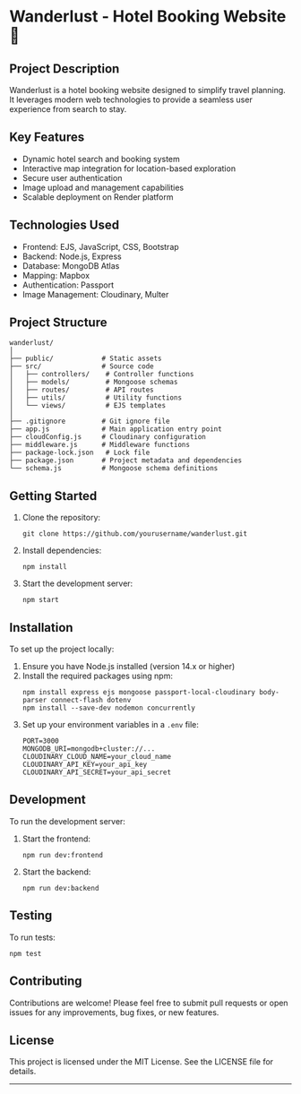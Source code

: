 

# Wanderlust - Hotel Booking Website 🏨

## Project Description

Wanderlust is a hotel booking website designed to simplify travel planning. It leverages modern web technologies to provide a seamless user experience from search to stay.

## Key Features

- Dynamic hotel search and booking system
- Interactive map integration for location-based exploration
- Secure user authentication
- Image upload and management capabilities
- Scalable deployment on Render platform

## Technologies Used

- Frontend: EJS, JavaScript, CSS, Bootstrap
- Backend: Node.js, Express
- Database: MongoDB Atlas
- Mapping: Mapbox
- Authentication: Passport
- Image Management: Cloudinary, Multer

## Project Structure

```
wanderlust/
│
├── public/            # Static assets
├── src/               # Source code
│   ├── controllers/    # Controller functions
│   ├── models/         # Mongoose schemas
│   ├── routes/         # API routes
│   ├── utils/          # Utility functions
│   └── views/          # EJS templates
│
├── .gitignore         # Git ignore file
├── app.js             # Main application entry point
├── cloudConfig.js     # Cloudinary configuration
├── middleware.js      # Middleware functions
├── package-lock.json   # Lock file
├── package.json       # Project metadata and dependencies
└── schema.js          # Mongoose schema definitions
```

## Getting Started

1. Clone the repository:
   ```
   git clone https://github.com/yourusername/wanderlust.git
   ```

2. Install dependencies:
   ```
   npm install
   ```

3. Start the development server:
   ```
   npm start
   ```

## Installation

To set up the project locally:

1. Ensure you have Node.js installed (version 14.x or higher)
2. Install the required packages using npm:
   ```
   npm install express ejs mongoose passport-local-cloudinary body-parser connect-flash dotenv
   npm install --save-dev nodemon concurrently
   ```
3. Set up your environment variables in a `.env` file:
   ```
   PORT=3000
   MONGODB_URI=mongodb+cluster://...
   CLOUDINARY_CLOUD_NAME=your_cloud_name
   CLOUDINARY_API_KEY=your_api_key
   CLOUDINARY_API_SECRET=your_api_secret
   ```

## Development

To run the development server:

1. Start the frontend:
   ```
   npm run dev:frontend
   ```

2. Start the backend:
   ```
   npm run dev:backend
   ```

## Testing

To run tests:

```
npm test
```

## Contributing

Contributions are welcome! Please feel free to submit pull requests or open issues for any improvements, bug fixes, or new features.

## License

This project is licensed under the MIT License. See the LICENSE file for details.

---

